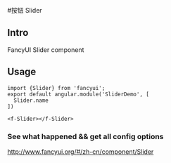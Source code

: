 #按钮 Slider

## Intro

FancyUI Slider component

## Usage

```
import {Slider} from 'fancyui';
export default angular.module('SliderDemo', [
  Slider.name
])
```

```
<f-Slider></f-Slider>
```

### See what happened && get all config options 

http://www.fancyui.org/#/zh-cn/component/Slider